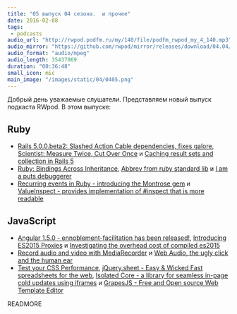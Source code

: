 ```yaml
---
title: "05 выпуск 04 сезона.  и прочее"
date: 2016-02-08
tags:
 - podcasts
audio_url: "http://rwpod.podfm.ru/my/140/file/podfm_rwpod_my_4_140.mp3"
audio_mirror: "https://github.com/rwpod/mirror/releases/download/04.04/0404.mp3"
audio_format: "audio/mpeg"
audio_length: 35437069
duration: "00:36:48"
small_icon: mic
main_image: "/images/static/04/0405.png"
---
```


Добрый день уважаемые слушатели. Представляем новый выпуск подкаста RWpod. В этом выпуске:

## Ruby

 - [Rails 5.0.0.beta2: Slashed Action Cable dependencies, fixes galore](http://weblog.rubyonrails.org/2016/2/2/Rails-5-0-beta2/), [Scientist: Measure Twice, Cut Over Once](http://githubengineering.com/scientist/) и [Caching result sets and collection in Rails 5](http://blog.bigbinary.com/2016/02/02/activerecord-relation-cache-key.html)
 - [Ruby: Bindings Across Inheritance](http://6ftdan.com/allyourdev/2016/02/02/ruby-bindings-across-inheritance/), [Abbrev from ruby standard lib](http://masa331.github.io/2016/02/01/ruby_abbrev_from_standard_lib.html) и [I am a puts debuggerer](https://tenderlovemaking.com/2016/02/05/i-am-a-puts-debuggerer.html)
 - [Recurring events in Ruby - introducing the Montrose gem](https://rossta.net/blog/recurring-events-in-ruby.html) и [ValueInspect - provides implementation of #inspect that is more readable](https://github.com/wojtekmach/value_inspect)

## JavaScript

 - [Angular 1.5.0 - ennoblement-facilitation has been released!](http://angularjs.blogspot.com/2016/02/angular-150-ennoblement-facilitation.html), [Introducing ES2015 Proxies](https://developers.google.com/web/updates/2016/02/es2015-proxies) и [Investigating the overhead cost of compiled es2015](https://github.com/samccone/The-cost-of-transpiling-es2015-in-2016)
 - [Record audio and video with MediaRecorder](https://developers.google.com/web/updates/2016/01/mediarecorder) и [Web Audio, the ugly click and the human ear](https://alemangui.github.io/blog//2015/12/26/ramp-to-value.html)
 - [Test your CSS Performance](http://www.testmycss.com/), [jQuery.sheet - Easy & Wicked Fast spreadsheets for the web](http://spreadsheets.github.io/jQuery.sheet/), [Isolated Core - a library for seamless in-page cold updates using iframes](http://chromakode.github.io/isolated-core/) и [GrapesJS - Free and Open source Web Template Editor](http://grapesjs.com/)


READMORE


